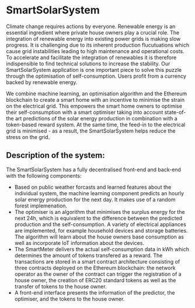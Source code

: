 # SmartSolarSystem

Climate change requires actions by everyone. Renewable energy is an essential ingredient where private house owners play a crucial role. 
The integration of renewable energy into existing power grids is making slow progress. It is challenging due to its inherent production flucutuations which cause grid instabilities leading to high maintenance and operational costs. 
To accelerate and facilitate the integration of renewables it is therefore indispensible to find technical solutions to increase the stability. Our SmartSolarSystem application is one important piece to solve this puzzle through the optimisation of self-consumption. Users profit from a currency backed by renewable energy.


We combine machine learning, an optimisation algorithm and the Ethereum blockchain to create a smart home with an incentive to minimise the strain on the electrical grid. This empowers the smart home owners to optimise their self-consumption with a smart optimiser taking into account state-of-the art predictions of the solar energy production in combination with a token-based reward system. At the same time, the feed-in to the electrical grid is minimised - as a result, the SmartSolarSystem helps reduce the stress on the grid.


## Description of the system:
The SmartSolarSystem has a fully decentralised front-end and back-end with the following components:
- Based on public weather forcasts and learned features about the individual system, the machine learning component predicts an hourly solar energy production for the next day. It makes use of a random forest implemenation.
- The optimiser is an algorithm that minimises the surplus energy for the next 24h, which is equivalent to the difference between the predicted production and the self-consumption. A variety of electrical appliances are implemented, for example household devices and storage batteries. The algorithm will learn about the house owners base consumption as well as incorporate IoT information about the devices.
- The SmartMeter delivers the actual self-consumption data in kWh which determines the amount of tokens transfered as a reward. The transactions are stored in a smart contract architecture consisting of three contracts deployed on the Ethereum blockchain: the network operator as the owner of the contract can trigger the registration of a house owner, the creation  of ERC20 standard tokens as well as the transfer of tokens to the house owner.
- A front-end interface presents the information of the predictor, the optimiser, and the tokens to the house owner.
